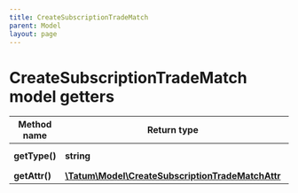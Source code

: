 ```yaml
---
title: CreateSubscriptionTradeMatch
parent: Model
layout: page
---
```


# CreateSubscriptionTradeMatch model getters

Method name | Return type | Description | Notes
------------ | ------------- | ------------- | -------------
**getType()** | **string** | Type of the subscription. |
**getAttr()** | [**\Tatum\Model\CreateSubscriptionTradeMatchAttr**](../CreateSubscriptionTradeMatchAttr) |  |

